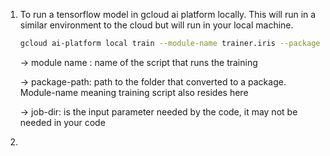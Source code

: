 1. To run a tensorflow model in gcloud ai platform locally. This will run in a similar environment to the cloud but will run in your local machine.

   ```bash
   gcloud ai-platform local train --module-name trainer.iris --package-path trainer --job-dir export
   ```

   -> module name : name of the script that runs the training

   -> package-path: path to the folder that converted to a package. Module-name meaning training script also resides here

   -> job-dir: is the input parameter needed by the code, it may not be needed in your code

2. 

